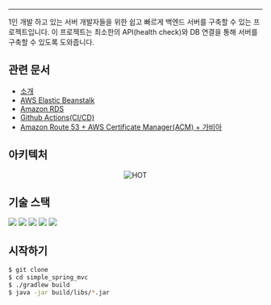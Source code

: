 
---
 
1인 개발 하고 있는 서버 개발자들을 위한 쉽고 빠르게 백엔드 서버를 구축할 수 있는 프로젝트입니다.
이 프로젝트는 최소한의 API(health check)와 DB 연결을 통해 서버를 구축할 수 있도록 도와줍니다.

## 관련 문서
- [소개](https://ppaekkomlog.tistory.com/17)
- [AWS Elastic Beanstalk](https://ppaekkomlog.tistory.com/18)
- [Amazon RDS](https://ppaekkomlog.tistory.com/19)
- [Github Actions(CI/CD)](https://ppaekkomlog.tistory.com/20)
- [Amazon Route 53 + AWS Certificate Manager(ACM) + 가비아](https://ppaekkomlog.tistory.com/21)


## 아키텍처



<p align="center">
  <img src="https://img1.daumcdn.net/thumb/R1280x0/?scode=mtistory2&fname=https%3A%2F%2Fblog.kakaocdn.net%2Fdn%2FOtLnj%2FbtswbBVtMJr%2FYxgta1KEgZbGCz6IGaful1%2Fimg.png" alt="HOT" width="number" />
</p>

## 기술 스택
<img src="https://img.shields.io/badge/Amazon RDS-527FFF?style=flat-square&logo=Amazon RDS&logoColor=ffffff" /> <img src="https://img.shields.io/badge/AWS Elastic Beanstalk-FF9900?style=flat-square&logo=amazonec2&logoColor=ffffff" />  <img src="https://img.shields.io/badge/githubactions-2088FF?style=flat-square&logo=githubactions&logoColor=ffffff" />
<img src="https://img.shields.io/badge/Amazon Route 53-8C4FFF?style=flat-square&logo=amazonroute53&logoColor=ffffff" />
<img src="https://img.shields.io/badge/AWS Certificate Manager-F15833?style=flat-square&logo=amazoniam&logoColor=ffffff" />

## 시작하기
```bash
$ git clone
$ cd simple_spring_mvc
$ ./gradlew build
$ java -jar build/libs/*.jar

```
